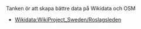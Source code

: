 Tanken ör att skapa bättre data på Wikidata och OSM 
* [Wikidata:WikiProject_Sweden/Roslagsleden](https://www.wikidata.org/wiki/Wikidata:WikiProject_Sweden/Roslagsleden)
